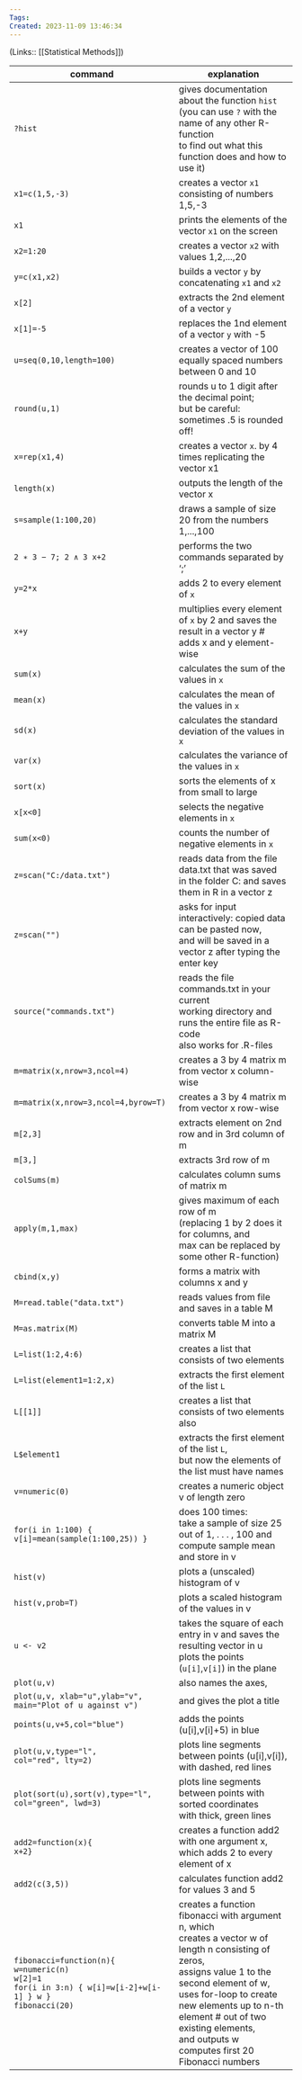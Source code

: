 ```yaml
---
Tags: 
Created: 2023-11-09 13:46:34
---
```

(Links:: [[Statistical Methods]])

| command                                                                                                                     | explanation                                                                                                                                                           |
| --------------------------------------------------------------------------------------------------------------------------- | --------------------------------------------------------------------------------------------------------------------------------------------------------------------- |
| `?hist`                                                                                                                     | gives documentation about the function `hist` <br> (you can use `?` with the name of any other R-function <br> to find out what this function does and how to use it) |
| `x1=c(1,5,-3)`                                                                                                              | creates a vector `x1` consisting of numbers 1,5,-3                                                                                                                    |
| `x1`                                                                                                                        | prints the elements of the vector `x1` on the screen                                                                                                                  |
| `x2=1:20`                                                                                                                   | creates a vector `x2` with values 1,2,...,20                                                                                                                          |
| `y=c(x1,x2)`                                                                                                                | builds a vector `y` by concatenating `x1` and `x2`                                                                                                                    |
| `x[2]`                                                                                                                      | extracts the 2nd element of a vector `y`                                                                                                                              |
| `x[1]=-5`                                                                                                                   | replaces the 1nd element of a vector `y` with -5                                                                                                                      |
| `u=seq(0,10,length=100)`                                                                                                    | creates a vector of 100 equally spaced numbers between 0 and 10                                                                                                       |
| `round(u,1)`                                                                                                                | rounds u to 1 digit after the decimal point; <br> but be careful: sometimes .5 is rounded off!                                                                        |
| `x=rep(x1,4)`                                                                                                               | creates a vector `x`. by 4 times replicating the vector x1                                                                                                            |
| `length(x)`                                                                                                                 | outputs the length of the vector x                                                                                                                                    |
| `s=sample(1:100,20)`                                                                                                        | draws a sample of size 20 from the numbers 1,...,100                                                                                                                  |
| `2 ∗ 3 − 7; 2 ∧ 3 x+2`                                                                                                      | performs the two commands separated by ‘;’                                                                                                                            |
| `y=2*x`                                                                                                                     | adds 2 to every element of `x`                                                                                                                                        |
| `x+y`                                                                                                                       | multiplies every element of `x` by 2 and saves the result in a vector y # adds x and y element-wise                                                                   |
| `sum(x)`                                                                                                                    | calculates the sum of the values in `x`                                                                                                                               |
| `mean(x)`                                                                                                                   | calculates the mean of the values in `x`                                                                                                                              |
| `sd(x)`                                                                                                                     | calculates the standard deviation of the values in `x`                                                                                                                |
| `var(x)`                                                                                                                    | calculates the variance of the values in `x`                                                                                                                          |
| `sort(x)`                                                                                                                   | sorts the elements of x from small to large                                                                                                                           |
| `x[x<0]`                                                                                                                    | selects the negative elements in `x`                                                                                                                                  |
| `sum(x<0)`                                                                                                                  | counts the number of negative elements in `x`                                                                                                                         |
| `z=scan("C:/data.txt")`                                                                                                     | reads data from the file data.txt that was saved <br> in the folder C: and saves them in R in a vector z                                                              |
| `z=scan("")`                                                                                                                | asks for input interactively: copied data can be pasted now, <br> and will be saved in a vector z after typing the enter key                                          |
| `source("commands.txt")`                                                                                                    | reads the file commands.txt in your current <br> working directory and runs the entire file as R-code<br>also works for .R-files                                      |
| `m=matrix(x,nrow=3,ncol=4)`                                                                                                 | creates a 3 by 4 matrix m from vector x column-wise                                                                                                                   |
| `m=matrix(x,nrow=3,ncol=4,byrow=T)`                                                                                         | creates a 3 by 4 matrix m from vector x row-wise                                                                                                                      |
| `m[2,3]`                                                                                                                    | extracts element on 2nd row and in 3rd column of m                                                                                                                    |
| `m[3,]`                                                                                                                     | extracts 3rd row of m                                                                                                                                                 |
| `colSums(m)`                                                                                                                | calculates column sums of matrix m                                                                                                                                    |
| `apply(m,1,max)`                                                                                                            | gives maximum of each row of m <br> (replacing 1 by 2 does it for columns, and <br>  max can be replaced by some other R-function)                                    |
| `cbind(x,y)`                                                                                                                | forms a matrix with columns x and y                                                                                                                                   |
| `M=read.table("data.txt")`                                                                                                  | reads values from file and saves in a table M                                                                                                                         |
| `M=as.matrix(M)`                                                                                                            | converts table M into a matrix M                                                                                                                                      |
| `L=list(1:2,4:6)`                                                                                                           | creates a list that consists of two elements                                                                                                                          |
| `L=list(element1=1:2,x)`                                                                                                    | extracts the first element of the list `L`                                                                                                                            |
| `L[[1]]`                                                                                                                    | creates a list that consists of two elements also                                                                                                                     |
| `L$element1`                                                                                                                | extracts the first element of the list `L`,  <br> but now the elements of the list must have names                                                                    |
| `v=numeric(0)`                                                                                                              | creates a numeric object v of length zero                                                                                                                             |
| `for(i in 1:100) {`<br> `v[i]=mean(sample(1:100,25)) }`                                                                     | does 100 times:<br>take a sample of size 25 out of 1, . . . , 100 and <br> compute sample mean and store in v                                                         |
| `hist(v)`                                                                                                                   | plots a (unscaled) histogram of v                                                                                                                                     |
| `hist(v,prob=T)`                                                                                                            | plots a scaled histogram of the values in v                                                                                                                           |
| `u <- v2`                                                                                                                   | takes the square of each entry in v and saves the resulting vector in u <br> plots the points (`u[i]`,`v[i]`) in the plane                                            |
| `plot(u,v)`                                                                                                                 | also names the axes,                                                                                                                                                  |
| `plot(u,v, xlab="u",ylab="v",`<br> `main="Plot of u against v")`                                                            | and gives the plot a title                                                                                                                                            |
| `points(u,v+5,col="blue")`                                                                                                  | adds the points (u[i],v[i]+5) in blue                                                                                                                                 |
| `plot(u,v,type="l",` <br>  `col="red", lty=2)`                                                                              | plots line segments between points (u[i],v[i]), <br> with dashed, red lines                                                                                           |
| `plot(sort(u),sort(v),type="l",`<br> `col="green", lwd=3)`                                                                  | plots line segments between points with sorted coordinates <br>with thick, green lines                                                                                |
| `add2=function(x){` <br>`x+2}`                                                                                              | creates a function add2 with one argument x, <br> which adds 2 to every element of x                                                                                  |
| `add2(c(3,5))`                                                                                                              | calculates function add2 for values 3 and 5                                                                                                                           |
| `fibonacci=function(n){ w=numeric(n)` <br> `w[2]=1`  <br>  `for(i in 3:n) { w[i]=w[i-2]+w[i-1] } w }` <br>  `fibonacci(20)` | creates a function fibonacci with argument n, which <br> creates a vector w of length n consisting of zeros, <br> assigns value 1 to the second element of w,<br>uses for-loop to create new elements up to n-th element # out of two existing elements,<br> and outputs w <br> computes first 20 Fibonacci numbers                                                                                                                                                                      |

